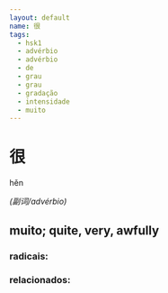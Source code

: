 ```yaml
--- 
layout: default
name: 很 
tags: 
  - hsk1
  - advérbio
  - advérbio
  - de
  - grau
  - grau
  - gradação
  - intensidade
  - muito
--- 
```

# 很 
hěn  
 
*(副词/advérbio)*  
## muito; quite, very, awfully 
### radicais: 
### relacionados: 
